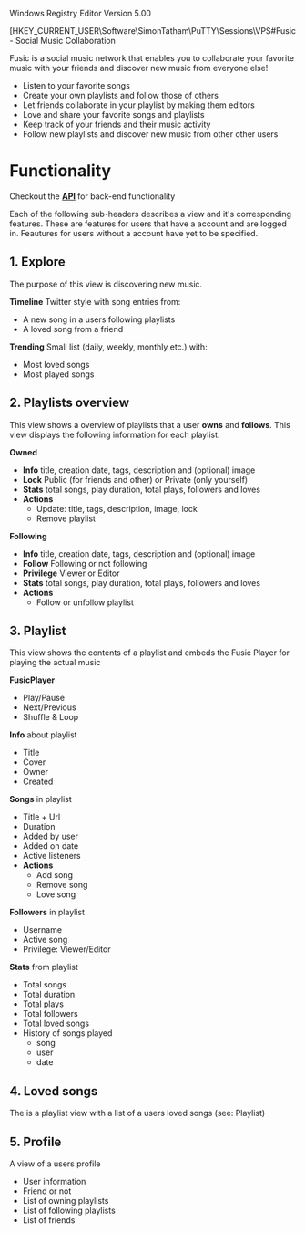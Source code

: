 Windows Registry Editor Version 5.00

[HKEY_CURRENT_USER\Software\SimonTatham\PuTTY\Sessions\VPS#Fusic - Social Music Collaboration 

Fusic is a social music network that enables you to collaborate your favorite music with your friends and discover new music from everyone else!

+ Listen to your favorite songs
+ Create your own playlists and follow those of others
+ Let friends collaborate in your playlist by making them editors
+ Love and share your favorite songs and playlists
+ Keep track of your friends and their music activity
+ Follow new playlists and discover new music from other other users

# Functionality

Checkout the __[API](https://github.com/vdevos/fusic/blob/master/API.md)__ for back-end functionality

Each of the following sub-headers describes a view and it's corresponding features. These are features for users that have a account and are logged in. Feautures for users without a account have yet to be specified.

## 1. Explore

The purpose of this view is discovering new music.

__Timeline__ Twitter style with song entries from:
- A new song in a users following playlists
- A loved song from a friend

__Trending__ Small list (daily, weekly, monthly etc.) with:
- Most loved songs
- Most played songs

## 2. Playlists overview

This view shows a overview of playlists that a user __owns__ and __follows__. This view displays the following information for each playlist.

__Owned__
- __Info__ title, creation date, tags, description and (optional) image
- __Lock__ Public (for friends and other) or Private (only yourself)
- __Stats__ total songs, play duration, total plays, followers and loves
- __Actions__
    - Update: title, tags, description, image, lock
    - Remove playlist

__Following__ 

- __Info__ title, creation date, tags, description and (optional) image
- __Follow__ Following or not following
- __Privilege__ Viewer or Editor
- __Stats__ total songs, play duration, total plays, followers and loves
- __Actions__
    - Follow or unfollow playlist

## 3. Playlist 

This view shows the contents of a playlist and embeds the Fusic Player for playing the actual music

__FusicPlayer__
- Play/Pause
- Next/Previous
- Shuffle & Loop

__Info__ about playlist
- Title
- Cover
- Owner
- Created

__Songs__ in playlist
- Title + Url
- Duration
- Added by user
- Added on date
- Active listeners 
- __Actions__
    - Add song
    - Remove song
    - Love song

__Followers__ in playlist
- Username
- Active song
- Privilege: Viewer/Editor

__Stats__ from playlist
- Total songs
- Total duration
- Total plays
- Total followers
- Total loved songs
- History of songs played
    - song
    - user
    - date

## 4. Loved songs

The is a playlist view with a list of a users loved songs (see: Playlist)

## 5. Profile

A view of a users profile

- User information
- Friend or not
- List of owning playlists
- List of following playlists
- List of friends
